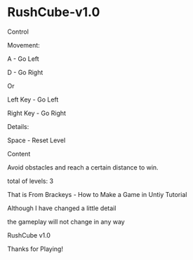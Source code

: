 # RushCube-v1.0


Control


Movement:

A - Go Left

D - Go Right


Or


Left Key - Go Left

Right Key - Go Right


Details:

Space - Reset Level



Content


Avoid obstacles and reach a certain distance to win.

total of levels: 3



That is From Brackeys - How to Make a Game in Untiy Tutorial

Although I have changed a little detail 

the gameplay will not change in any way




RushCube v1.0

Thanks for Playing!
